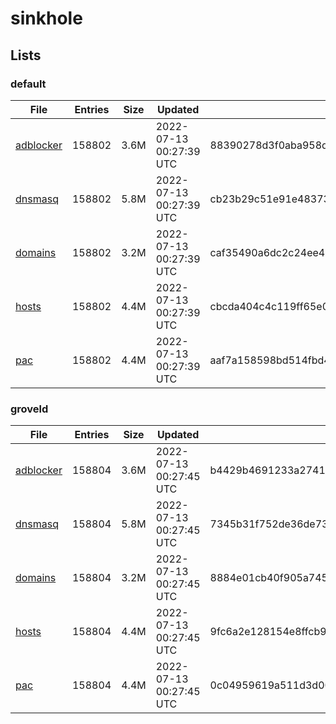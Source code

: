 # sinkhole

## Lists

### default

|File|Entries|Size|Updated|Hash|
|-|-|-|-|-|
|[adblocker](https://raw.githubusercontent.com/groveld/sinkhole/lists/default/adblocker.txt)|158802|3.6M|2022-07-13 00:27:39 UTC|88390278d3f0aba958d3aa4a1631fa36c87872354b60b6eef0fcb220624a051b|
|[dnsmasq](https://raw.githubusercontent.com/groveld/sinkhole/lists/default/dnsmasq.txt)|158802|5.8M|2022-07-13 00:27:39 UTC|cb23b29c51e91e48373f25118ac37d90e78b655d61950bbcb6b4184974988710|
|[domains](https://raw.githubusercontent.com/groveld/sinkhole/lists/default/domains.txt)|158802|3.2M|2022-07-13 00:27:39 UTC|caf35490a6dc2c24ee474cdf98688d6e2f500fca8408879f47ce7a74ee441061|
|[hosts](https://raw.githubusercontent.com/groveld/sinkhole/lists/default/hosts.txt)|158802|4.4M|2022-07-13 00:27:39 UTC|cbcda404c4c119ff65e09f83c753a7f5476db235f3c47ecd72db8c8b8e7478b5|
|[pac](https://raw.githubusercontent.com/groveld/sinkhole/lists/default/pac.txt)|158802|4.4M|2022-07-13 00:27:39 UTC|aaf7a158598bd514fbd454f30edb6e603dfdc820b1eb3e62e1ab613853d5c4df|

### groveld

|File|Entries|Size|Updated|Hash|
|-|-|-|-|-|
|[adblocker](https://raw.githubusercontent.com/groveld/sinkhole/lists/groveld/adblocker.txt)|158804|3.6M|2022-07-13 00:27:45 UTC|b4429b4691233a274199bc5a05fb7f815d8a69a28aca0f7cc245fcb67866c4bb|
|[dnsmasq](https://raw.githubusercontent.com/groveld/sinkhole/lists/groveld/dnsmasq.txt)|158804|5.8M|2022-07-13 00:27:45 UTC|7345b31f752de36de73537967414a09013858c048f9c3e23405c5256338e3961|
|[domains](https://raw.githubusercontent.com/groveld/sinkhole/lists/groveld/domains.txt)|158804|3.2M|2022-07-13 00:27:45 UTC|8884e01cb40f905a745c532efcb7c9b89e90434a70531988892e5a0386487fe4|
|[hosts](https://raw.githubusercontent.com/groveld/sinkhole/lists/groveld/hosts.txt)|158804|4.4M|2022-07-13 00:27:45 UTC|9fc6a2e128154e8ffcb909f1059f8518ca55aae9f190b8a373006c4c5e7d618d|
|[pac](https://raw.githubusercontent.com/groveld/sinkhole/lists/groveld/pac.txt)|158804|4.4M|2022-07-13 00:27:45 UTC|0c04959619a511d3d00f72d8cca4a2c277606f3cff0c0af76330843da43d5c66|
